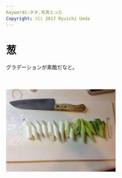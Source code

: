 ```yaml
---
Keywords:ネギ,写真とった
Copyright: (C) 2017 Ryuichi Ueda
---
```


# 葱
グラデーションが素敵だなと。<br />
<br />
<br /><br /><a href="20130407-222120.jpg"><img src="20130407-222120.jpg" alt="20130407-222120.jpg" class="alignnone size-full" /></a>

